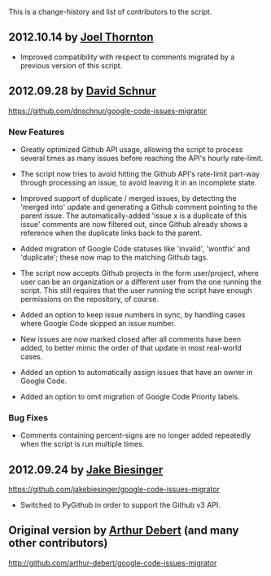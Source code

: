 This is a change-history and list of contributors to the script.

## 2012.10.14 by [Joel Thornton](http://github.com/joelpt) ##

  - Improved compatibility with respect to comments migrated by a previous version of
    this script.


## 2012.09.28 by [David Schnur](http://github.com/dnschur) ##

https://github.com/dnschnur/google-code-issues-migrator

### New Features ###

 - Greatly optimized Github API usage, allowing the script to process several times as
   many issues before reaching the API's hourly rate-limit.

 - The script now tries to avoid hitting the Github API's rate-limit part-way through
   processing an issue, to avoid leaving it in an incomplete state.

 - Improved support of duplicate / merged issues, by detecting the 'merged into' update
   and generating a Github comment pointing to the parent issue.  The automatically-added
   'issue x is a duplicate of this issue' comments are now filtered out, since Github
   already shows a reference when the duplicate links back to the parent.

 - Added migration of Google Code statuses like 'invalid', 'wontfix' and 'duplicate';
   these now map to the matching Github tags.

 - The script now accepts Github projects in the form user/project, where user can be an
   organization or a different user from the one running the script.  This still requires
   that the user running the script have enough permissions on the repository, of course.

 - Added an option to keep issue numbers in sync, by handling cases where Google Code
   skipped an issue number.

 - New issues are now marked closed after all comments have been added, to better mimic
   the order of that update in most real-world cases.

 - Added an option to automatically assign issues that have an owner in Google Code.

 - Added an option to omit migration of Google Code Priority labels.

### Bug Fixes ###

 - Comments containing percent-signs are no longer added repeatedly when the script is run
   multiple times.


## 2012.09.24 by [Jake Biesinger](http://github.com/jakebiesinger) ##

https://github.com/jakebiesinger/google-code-issues-migrator

 - Switched to PyGithub in order to support the Github v3 API.


## Original version by [Arthur Debert](http://github.com/arthur-debert) (and many other contributors) ##

http://github.com/arthur-debert/google-code-issues-migrator